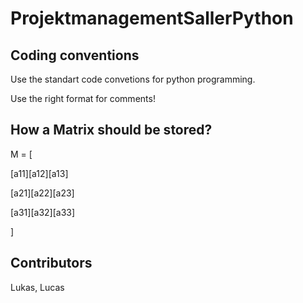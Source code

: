 # ProjektmanagementSallerPython

## Coding conventions

Use the standart code convetions for python programming.

Use the right format for comments!

## How a Matrix should be stored?

M = [

[a11][a12][a13]

[a21][a22][a23]

[a31][a32][a33]

]

## Contributors

Lukas, Lucas
